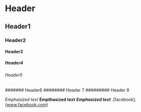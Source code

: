 # Header
## Header1
### Header2
#### Header3
##### Header4
###### Header5
####### Header6
######## Header 7
######### Header 8

*Emphasized text*
**Empthasized text**
***Emphasized text***
.[facebook].(www.facebook.com)
